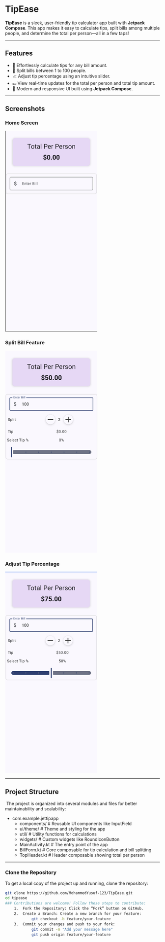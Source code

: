 # TipEase

**TipEase** is a sleek, user-friendly tip calculator app built with **Jetpack Compose**. This app makes it easy to calculate tips, split bills among multiple people, and determine the total per person—all in a few taps!

---

## Features

- 🎯 Effortlessly calculate tips for any bill amount.
- 🧾 Split bills between 1 to 100 people.
- 📈 Adjust tip percentage using an intuitive slider.
- 💵 View real-time updates for the total per person and total tip amount.
- 🎨 Modern and responsive UI built using **Jetpack Compose**.

---

## Screenshots

### Home Screen
<img src="screenshots/home_screen.png" alt="Home Screen" width="300"/>

### Split Bill Feature
<img src="screenshots/split_bill.png" alt="Split Bill" width="300"/>

### Adjust Tip Percentage
<img src="screenshots/adjust_tip.png" alt="Adjust Tip Percentage" width="300"/>

---

## Project Structure
﻿
The project is organized into several modules and files for better maintainability and scalability:
- com.example.jettipapp
    - components/       # Reusable UI components like InputField
    - ui/theme/         # Theme and styling for the app
    - util/             # Utility functions for calculations
    - widgets/          # Custom widgets like RoundIconButton
    - MainActivity.kt   # The entry point of the app
    - BillForm.kt       # Core composable for tip calculation and bill splitting
    - TopHeader.kt      # Header composable showing total per person

---

### Clone the Repository
To get a local copy of the project up and running, clone the repository:
```bash
git clone https://github.com/MohammedYusuf-123/TipEase.git
cd tipease
### Contributions are welcome! Follow these steps to contribute:
	1.	Fork the Repository: Click the “Fork” button on GitHub.
	2.	Create a Branch: Create a new branch for your feature:
			git checkout -b feature/your-feature
	3.	Commit your changes and push to your fork:
			git commit -m "Add your message here"
			git push origin feature/your-feature
